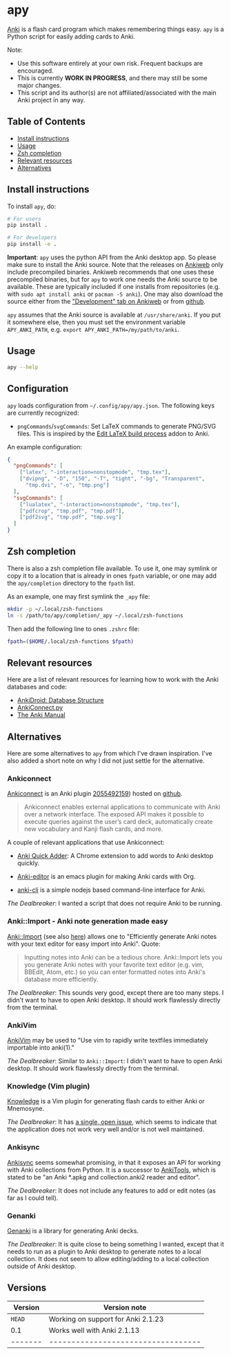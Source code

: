 # apy

[Anki](https://apps.ankiweb.net/index.html) is a flash card program which makes
remembering things easy. `apy` is a Python script for easily adding cards to
Anki.

Note:
* Use this software entirely at your own risk. Frequent backups are encouraged.
* This is currently **WORK IN PROGRESS**, and there may still be some major
  changes.
* This script and its author(s) are not affiliated/associated with the main
  Anki project in any way.

## Table of Contents

* [Install instructions](#install-instructions)
* [Usage](#usage)
* [Zsh completion](#zsh-completion)
* [Relevant resources](#relevant-resources)
* [Alternatives](#alternatives)

## Install instructions

To install `apy`, do:

```bash
# For users
pip install .

# For developers
pip install -e .
```

**Important**: `apy` uses the python API from the Anki desktop app. So please
  make sure to install the Anki source. Note that the releases on
  [Ankiweb](https://apps.ankiweb.net/#download) only include precompiled
  binaries. Ankiweb recommends that one uses these precompiled binaries, but
  for `apy` to work one needs the Anki source to be available. These are
  typically included if one installs from repositories (e.g. with `sudo apt
  install anki` or `pacman -S anki`). One may also download the source either
  from the ["Development" tab on Ankiweb](https://apps.ankiweb.net/#dev) or
  from [github](https://github.com/dae/anki).

`apy` assumes that the Anki source is available at `/usr/share/anki`. If you
put it somewhere else, then you must set the environment variable
`APY_ANKI_PATH`, e.g. `export APY_ANKI_PATH=/my/path/to/anki`.

## Usage

```sh
apy --help
```

## Configuration

`apy` loads configuration from `~/.config/apy/apy.json`. The following keys are
currently recognized:

- `pngCommands`/`svgCommands`: Set LaTeX commands to generate PNG/SVG files. This is inspired by the [Edit LaTeX build process](https://ankiweb.net/shared/info/937148547) addon to Anki.

An example configuration:

```json
{
  "pngCommands": [
    ["latex", "-interaction=nonstopmode", "tmp.tex"],
    ["dvipng", "-D", "150", "-T", "tight", "-bg", "Transparent",
      "tmp.dvi", "-o", "tmp.png"]
  ],
  "svgCommands": [
    ["lualatex", "-interaction=nonstopmode", "tmp.tex"],
    ["pdfcrop", "tmp.pdf", "tmp.pdf"],
    ["pdf2svg", "tmp.pdf", "tmp.svg"]
  ]
}
```

## Zsh completion

There is also a zsh completion file available. To use it, one may symlink or
copy it to a location that is already in ones `fpath` variable, or one may add
the `apy/completion` directory to the `fpath` list.

As an example, one may first symlink the `_apy` file:

```sh
mkdir -p ~/.local/zsh-functions
ln -s /path/to/apy/completion/_apy ~/.local/zsh-functions
```

Then add the following line to ones `.zshrc` file:

```sh
fpath=($HOME/.local/zsh-functions $fpath)
```

## Relevant resources

Here are a list of relevant resources for learning how to work with the Anki
databases and code:
* [AnkiDroid: Database
  Structure](https://github.com/ankidroid/Anki-Android/wiki/Database-Structure)
* [AnkiConnect.py](https://github.com/FooSoft/anki-connect/blob/master/AnkiConnect.py)
* [The Anki Manual](https://apps.ankiweb.net/docs/manual.html)

## Alternatives

Here are some alternatives to `apy` from which I've drawn inspiration. I've
also added a short note on why I did not just settle for the alternative.

### Ankiconnect

[Ankiconnect](https://foosoft.net/projects/anki-connect/) is an Anki plugin [2055492159](https://ankiweb.net/shared/info/2055492159)) hosted on [github](https://github.com/FooSoft/anki-connect).

> Ankiconnect enables external applications to communicate with Anki over
> a network interface. The exposed API makes it possible to execute queries
> against the user’s card deck, automatically create new vocabulary and Kanji
> flash cards, and more.

A couple of relevant applications that use Ankiconnect:

* [Anki Quick Adder](https://codehealthy.com/chrome-anki-quick-adder/):
  A Chrome extension to add words to Anki desktop quickly.

* [Anki-editor](https://github.com/louietan/anki-editor) is an emacs plugin for
  making Anki cards with Org.

* [anki-cli](https://github.com/towercity/anki-cli) is a simple nodejs based
  command-line interface for Anki.

_The Dealbreaker_: I wanted a script that does not require Anki to be running.

### Anki::Import - Anki note generation made easy

[Anki::Import](https://github.com/sdondley/Anki-Import) (see also
[here](https://metacpan.org/pod/Anki::Import)) allows one to "Efficiently
generate Anki notes with your text editor for easy import into Anki". Quote:

> Inputting notes into Anki can be a tedious chore. Anki::Import lets you you
> generate Anki notes with your favorite text editor (e.g. vim, BBEdit, Atom,
> etc.) so you can enter formatted notes into Anki's database more
> efficiently.

_The Dealbreaker_: This sounds very good, except there are too many steps.
I didn't want to have to open Anki desktop. It should work flawlessly directly
from the terminal.

### AnkiVim

[AnkiVim](https://github.com/MFreidank/AnkiVim) may be used to "Use vim to
rapidly write textfiles immediately importable into anki(1)."

_The Dealbreaker_: Similar to `Anki::Import`: I didn't want to have to open
Anki desktop. It should work flawlessly directly from the terminal.

### Knowledge (Vim plugin)

[Knowledge](https://github.com/tbabej/knowledge) is a Vim plugin for generating
flash cards to either Anki or Mnemosyne.

_The Dealbreaker_: It has [a single, open
issue](https://github.com/tbabej/knowledge/issues/1), which seems to indicate
that the application does not work very well and/or is not well maintained.

### Ankisync

[Ankisync](https://github.com/patarapolw/ankisync) seems somewhat promising, in
that it exposes an API for working with Anki collections from Python. It is
a successor to [AnkiTools](https://github.com/patarapolw/AnkiTools), which is
stated to be "an Anki *.apkg and collection.anki2 reader and editor".

_The Dealbreaker_: It does not include any features to add or edit notes (as
far as I could tell).

### Genanki

[Genanki](https://github.com/kerrickstaley/genanki) is a library for generating
Anki decks.

_The Dealbreaker_: It is quite close to being something I wanted, except that
it needs to run as a plugin to Anki desktop to generate notes to a local
collection. It does not seem to allow editing/adding to a local collection
outside of Anki desktop.

## Versions

| Version | Version note                       |
| ------- | ---------------------------------- |
| `HEAD`  | Working on support for Anki 2.1.23 |
| 0.1     | Works well with Anki 2.1.13        |
| ------- | ---------------------------------- |

